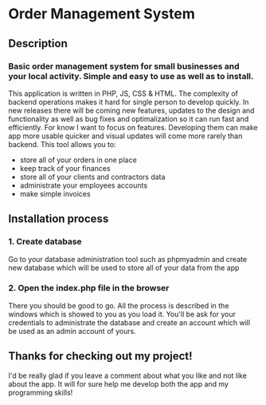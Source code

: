 # Order Management System
## Description
### Basic order management system for small businesses and your local activity. Simple and easy to use as well as to install.
This application is written in PHP, JS, CSS & HTML. The complexity of backend operations makes it hard for single person to develop quickly. In new releases there will be coming new features, updates to the design and functionality as well as bug fixes and optimalization so it can run fast and efficiently. For know I want to focus on features. Developing them can make app more usable quicker and visual updates will come more rarely than backend.
This tool allows you to:
- store all of your orders in one place
- keep track of your finances
- store all of your clients and contractors data
- administrate your employees accounts
- make simple invoices
## Installation process
### 1. Create database
Go to your database administration tool such as phpmyadmin and create new database which will be used to store all of your data from the app
### 2. Open the index.php file in the browser
There you should be good to go. All the process is described in the windows which is showed to you as you load it. You'll be ask for your credentials to administrate the database and create an account which will be used as an admin account of yours.
## Thanks for checking out my project!
I'd be really glad if you leave a comment about what you like and not like about the app. It will for sure help me develop both the app and my programming skills!
